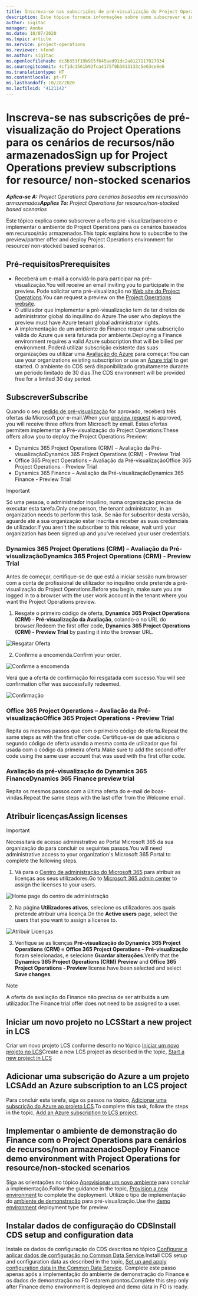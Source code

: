 ```yaml
---
title: Inscreva-se nas subscrições de pré-visualização do Project Operations para os cenários de recursos/não armazenados
description: Este tópico fornece informações sobre como subscrever e implementar o Project Operations para cenários baseados em recursos/não armazenados.
author: sigitac
manager: Annbe
ms.date: 10/07/2020
ms.topic: article
ms.service: project-operations
ms.reviewer: kfend
ms.author: sigitac
ms.openlocfilehash: dc3b353f19b915f645aed91dc2a8127117027034
ms.sourcegitcommit: 4cf1dc1561b92fca4175f0b3813133c5e63ce8e6
ms.translationtype: HT
ms.contentlocale: pt-PT
ms.lasthandoff: 10/28/2020
ms.locfileid: "4121142"
---
```

# <a name="sign-up-for-project-operations-preview-subscriptions-for-resource-non-stocked-scenarios"></a><span data-ttu-id="226d6-103">Inscreva-se nas subscrições de pré-visualização do Project Operations para os cenários de recursos/não armazenados</span><span class="sxs-lookup"><span data-stu-id="226d6-103">Sign up for Project Operations preview subscriptions for resource/ non-stocked scenarios</span></span>

<span data-ttu-id="226d6-104">_**Aplica-se A:** Project Operations para cenários baseados em recursos/não armazenados_</span><span class="sxs-lookup"><span data-stu-id="226d6-104">_**Applies To:** Project Operations for resource/non-stocked based scenarios_</span></span>

<span data-ttu-id="226d6-105">Este tópico explica como subscrever a oferta pré-visualizar/parceiro e implementar o ambiente do Project Operations para os cenários baseados em recursos/não armazenados.</span><span class="sxs-lookup"><span data-stu-id="226d6-105">This topic explains how to subscribe to the preview/partner offer and deploy Project Operations environment for resource/ non-stocked based scenarios.</span></span>

## <a name="prerequisites"></a><span data-ttu-id="226d6-106">Pré-requisitos</span><span class="sxs-lookup"><span data-stu-id="226d6-106">Prerequisites</span></span>

- <span data-ttu-id="226d6-107">Receberá um e-mail a convidá-lo para participar na pré-visualização.</span><span class="sxs-lookup"><span data-stu-id="226d6-107">You will receive an email inviting you to participate in the preview.</span></span> <span data-ttu-id="226d6-108">Pode solicitar uma pré-visualização no [Web site do Project Operations](https://dynamics.microsoft.com/en-us/project-operations/overview/).</span><span class="sxs-lookup"><span data-stu-id="226d6-108">You can request a preview on the [Project Operations website](https://dynamics.microsoft.com/en-us/project-operations/overview/).</span></span>
- <span data-ttu-id="226d6-109">O utilizador que implementar a pré-visualização tem de ter direitos de administrator global do inquilino do Azure.</span><span class="sxs-lookup"><span data-stu-id="226d6-109">The user who deploys the preview must have Azure tenant global administrator rights.</span></span>
- <span data-ttu-id="226d6-110">A implementação de um ambiente do Finance requer uma subscrição válida do Azure que será faturada por ambiente.</span><span class="sxs-lookup"><span data-stu-id="226d6-110">Deploying a Finance environment requires a valid Azure subscription that will be billed per environment.</span></span> <span data-ttu-id="226d6-111">Poderá utilizar subscrição existente das suas organizações ou utilizar uma [Avaliação do Azure](https://azure.microsoft.com/en-us/free/) para começar.</span><span class="sxs-lookup"><span data-stu-id="226d6-111">You can use your organizations existing subscription or use an [Azure trial](https://azure.microsoft.com/en-us/free/) to get started.</span></span> <span data-ttu-id="226d6-112">O ambiente do CDS será disponibilizado gratuitamente durante um período limitado de 30 dias.</span><span class="sxs-lookup"><span data-stu-id="226d6-112">The CDS environment will be provided free for a limited 30 day period.</span></span>

## <a name="subscribe"></a><span data-ttu-id="226d6-113">Subscrever</span><span class="sxs-lookup"><span data-stu-id="226d6-113">Subscribe</span></span>

<span data-ttu-id="226d6-114">Quando o seu [pedido de pré-visualização](https://forms.office.com/FormsPro/Pages/ResponsePage.aspx?id=v4j5cvGGr0GRqy180BHbR56j8lZs0FdAvwT75_WNFyxUMkRDV1NYQU5TNjE2VjhKOVBUNVg2R0s1NC4u) for aprovado, receberá três ofertas da Microsoft por e-mail.</span><span class="sxs-lookup"><span data-stu-id="226d6-114">When your [preview request](https://forms.office.com/FormsPro/Pages/ResponsePage.aspx?id=v4j5cvGGr0GRqy180BHbR56j8lZs0FdAvwT75_WNFyxUMkRDV1NYQU5TNjE2VjhKOVBUNVg2R0s1NC4u) is approved, you will receive three offers from Microsoft by email.</span></span> <span data-ttu-id="226d6-115">Estas ofertas permitem implementar a Pré-visualização do Project Operations:</span><span class="sxs-lookup"><span data-stu-id="226d6-115">These offers allow you to deploy the Project Operations Preview:</span></span>

- <span data-ttu-id="226d6-116">Dynamics 365 Project Operations (CRM) – Avaliação da Pré-visualização</span><span class="sxs-lookup"><span data-stu-id="226d6-116">Dynamics 365 Project Operations (CRM) - Preview Trial</span></span>
- <span data-ttu-id="226d6-117">Office 365 Project Operations – Avaliação da Pré-visualização</span><span class="sxs-lookup"><span data-stu-id="226d6-117">Office 365 Project Operations - Preview Trial</span></span>
- <span data-ttu-id="226d6-118">Dynamics 365 Finance – Avaliação da Pré-visualização</span><span class="sxs-lookup"><span data-stu-id="226d6-118">Dynamics 365 Finance - Preview Trial</span></span>

> [!IMPORTANT]
> <span data-ttu-id="226d6-119">Só uma pessoa, o administrador inquilino, numa organização precisa de executar esta tarefa.</span><span class="sxs-lookup"><span data-stu-id="226d6-119">Only one person, the tenant administrator, in an organization needs to perform this task.</span></span> <span data-ttu-id="226d6-120">Se não for subscritor desta versão, aguarde até a sua organização estar inscrita e receber as suas credenciais de utilizador.</span><span class="sxs-lookup"><span data-stu-id="226d6-120">If you aren't the subscriber to this release, wait until your organization has been signed up and you've received your user credentials.</span></span>

### <a name="dynamics-365-project-operations-crm---preview-trial"></a><span data-ttu-id="226d6-121">Dynamics 365 Project Operations (CRM) – Avaliação da Pré-visualização</span><span class="sxs-lookup"><span data-stu-id="226d6-121">Dynamics 365 Project Operations (CRM) - Preview Trial</span></span> 

<span data-ttu-id="226d6-122">Antes de começar, certifique-se de que está a iniciar sessão num browser com a conta de profissional de utilizador no inquilino onde pretende a pré-visualização do Project Operations.</span><span class="sxs-lookup"><span data-stu-id="226d6-122">Before you begin, make sure you are logged in to a browser with the user work account in the tenant where you want the Project Operations preview.</span></span>

1. <span data-ttu-id="226d6-123">Resgate o primeiro código de oferta, **Dynamics 365 Project Operations (CRM) - Pré-visualização da Avaliação**, colando-o no URL do browser.</span><span class="sxs-lookup"><span data-stu-id="226d6-123">Redeem the first offer code, **Dynamics 365 Project Operations (CRM) - Preview Trial** by pasting it into the browser URL.</span></span>

![Resgatar Oferta](./media/16RedeemFirstOfferNew.png)

2. <span data-ttu-id="226d6-125">Confirme a encomenda.</span><span class="sxs-lookup"><span data-stu-id="226d6-125">Confirm your order.</span></span>

![Confirme a encomenda](./media/17ConfirmOrderNew.png)

<span data-ttu-id="226d6-127">Verá que a oferta de confirmação foi resgatada com sucesso.</span><span class="sxs-lookup"><span data-stu-id="226d6-127">You will see confirmation offer was successfully redeemed.</span></span>

![Confirmação](./media/18OrderConfirmationNew.png)

### <a name="office-365-project-operations---preview-trial"></a><span data-ttu-id="226d6-129">Office 365 Project Operations – Avaliação da Pré-visualização</span><span class="sxs-lookup"><span data-stu-id="226d6-129">Office 365 Project Operations - Preview Trial</span></span>

<span data-ttu-id="226d6-130">Repita os mesmos passos que com o primeiro código de oferta.</span><span class="sxs-lookup"><span data-stu-id="226d6-130">Repeat the same steps as with the first offer code.</span></span> <span data-ttu-id="226d6-131">Certifique-se de que adiciona o segundo código de oferta usando a mesma conta de utilizador que foi usada com o código da primeira oferta.</span><span class="sxs-lookup"><span data-stu-id="226d6-131">Make sure to add the second offer code using the same user account that was used with the first offer code.</span></span>

### <a name="dynamics-365-finance-preview-trial"></a><span data-ttu-id="226d6-132">Avaliação da pré-visualização do Dynamics 365 Finance</span><span class="sxs-lookup"><span data-stu-id="226d6-132">Dynamics 365 Finance preview trial</span></span>

<span data-ttu-id="226d6-133">Repita os mesmos passos com a última oferta do e-mail de boas-vindas.</span><span class="sxs-lookup"><span data-stu-id="226d6-133">Repeat the same steps with the last offer from the Welcome email.</span></span>

## <a name="assign-licenses"></a><span data-ttu-id="226d6-134">Atribuir licenças</span><span class="sxs-lookup"><span data-stu-id="226d6-134">Assign licenses</span></span>

> [!IMPORTANT]
> <span data-ttu-id="226d6-135">Necessitará de acesso administrativo ao Portal Microsoft 365 da sua organização do para concluir os seguintes passos.</span><span class="sxs-lookup"><span data-stu-id="226d6-135">You will need administrative access to your organization's Microsoft 365 Portal to complete the following steps.</span></span>

1. <span data-ttu-id="226d6-136">Vá para o [Centro de administração do Microsoft 365](https://portal.office.com/) para atribuir as licenças aos seus utilizadores.</span><span class="sxs-lookup"><span data-stu-id="226d6-136">Go to [Microsoft 365 admin center](https://portal.office.com/) to assign the licenses to your users.</span></span>

![Home page do centro de administração](./media/14AdminPortal.png)

2. <span data-ttu-id="226d6-138">Na página **Utilizadores ativos**, selecione os utilizadores aos quais pretende atribuir uma licença.</span><span class="sxs-lookup"><span data-stu-id="226d6-138">On the **Active users** page, select the users that you want to assign a license to.</span></span>

![Atribuir Licenças](./media/15AssignLicenses.png)

3. <span data-ttu-id="226d6-140">Verifique se as licenças **Pré-visualização do Dynamics 365 Project Operations (CRM)** e **Office 365 Project Operations – Pré-visualização** foram selecionadas, e selecione **Guardar alterações**.</span><span class="sxs-lookup"><span data-stu-id="226d6-140">Verify that the **Dynamics 365 Project Operations (CRM) Preview** and **Office 365 Project Operations - Preview** license have been selected and select **Save changes**.</span></span>

> [!NOTE]
> <span data-ttu-id="226d6-141">A oferta de avaliação do Finance não precisa de ser atribuída a um utilizador.</span><span class="sxs-lookup"><span data-stu-id="226d6-141">The Finance trial offer does not need to be assigned to a user.</span></span>

## <a name="start-a-new-project-in-lcs"></a><span data-ttu-id="226d6-142">Iniciar um novo projeto no LCS</span><span class="sxs-lookup"><span data-stu-id="226d6-142">Start a new project in LCS</span></span>

<span data-ttu-id="226d6-143">Criar um novo projeto LCS conforme descrito no tópico [Iniciar um novo projeto no LCS](create-lcs-project.md)</span><span class="sxs-lookup"><span data-stu-id="226d6-143">Create a new LCS project as described in the topic, [Start a new project in LCS](create-lcs-project.md)</span></span>

## <a name="add-an-azure-subscription-to-an-lcs-project"></a><span data-ttu-id="226d6-144">Adicionar uma subscrição do Azure a um projeto LCS</span><span class="sxs-lookup"><span data-stu-id="226d6-144">Add an Azure subscription to an LCS project</span></span>

<span data-ttu-id="226d6-145">Para concluir esta tarefa, siga os passos na tópico, [Adicionar uma subscrição do Azure ao projeto LCS](resource-add-azure-subscription-lcs-project.md).</span><span class="sxs-lookup"><span data-stu-id="226d6-145">To complete this task, follow the steps in the topic, [Add an Azure subscription to LCS project](resource-add-azure-subscription-lcs-project.md).</span></span>

## <a name="deploy-finance-demo-environment-with-project-operations-for-resourcenon-stocked-scenarios"></a><span data-ttu-id="226d6-146">Implementar o ambiente de demonstração do Finance com o Project Operations para cenários de recursos/non armazenados</span><span class="sxs-lookup"><span data-stu-id="226d6-146">Deploy Finance demo environment with Project Operations for resource/non-stocked scenarios</span></span>

<span data-ttu-id="226d6-147">Siga as orientações no tópico [Aprovisionar um novo ambiente](resource-provision-new-environment.md) para concluir a implementação.</span><span class="sxs-lookup"><span data-stu-id="226d6-147">Follow the guidance in the topic, [Provision a new environment](resource-provision-new-environment.md) to complete the deployment.</span></span> <span data-ttu-id="226d6-148">Utilize o tipo de implementação do [ambiente de demonstração](https://docs.microsoft.com/dynamics365/fin-ops-core/dev-itpro/deployment/deploy-demo-environment) para pré-visualização.</span><span class="sxs-lookup"><span data-stu-id="226d6-148">Use the [demo environment](https://docs.microsoft.com/dynamics365/fin-ops-core/dev-itpro/deployment/deploy-demo-environment) deployment type for preview.</span></span> 

## <a name="install-cds-setup-and-configuration-data"></a><span data-ttu-id="226d6-149">Instalar dados de configuração do CDS</span><span class="sxs-lookup"><span data-stu-id="226d6-149">Install CDS setup and configuration data</span></span>

<span data-ttu-id="226d6-150">Instale os dados de configuração do CDS descritos no tópico [Configurar e aplicar dados de configuração no Common Data Service](resource-apply-pro-setup-config-data.md).</span><span class="sxs-lookup"><span data-stu-id="226d6-150">Install CDS setup and configuration data as described in the topic, [Set up and apply configuration data in the Common Data Service](resource-apply-pro-setup-config-data.md).</span></span>
<span data-ttu-id="226d6-151">Complete este passo apenas após a implementação do ambiente de demonstração do Finance e os dados de demonstração no FO estarem prontos.</span><span class="sxs-lookup"><span data-stu-id="226d6-151">Complete this step only after Finance demo environment is deployed and demo data in FO is ready.</span></span>
